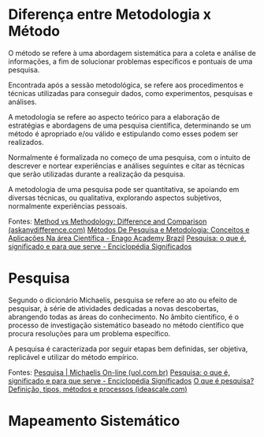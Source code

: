 # Diferença entre Metodologia x Método

O método se refere à uma abordagem sistemática para a coleta e análise de informações, a fim de solucionar problemas específicos e pontuais de uma pesquisa.

Encontrada após a sessão metodológica, se refere aos procedimentos e técnicas utilizadas para conseguir dados, como experimentos, pesquisas e análises.

A metodologia se refere ao aspecto teórico para a elaboração de estratégias e abordagens de uma pesquisa científica, determinando se um método é apropriado e/ou válido e estipulando como esses podem ser realizados.

Normalmente é formalizada no começo de uma pesquisa, com o intuito de descrever e nortear experiências e análises seguintes e citar as técnicas que serão utilizadas durante a realização da pesquisa.

A metodologia de uma pesquisa pode ser quantitativa, se apoiando em diversas técnicas, ou qualitativa, explorando aspectos subjetivos, normalmente experiências pessoais.


Fontes:
[Method vs Methodology: Difference and Comparison (askanydifference.com)](https://askanydifference.com/difference-between-method-and-methodology/)
[Métodos De Pesquisa e Metodologia: Conceitos e Aplicações Na área Científica - Enago Academy Brazil](https://www.enago.com.br/academy/difference-methods-and-methodology/)
[Pesquisa: o que é, significado e para que serve - Enciclopédia Significados](https://www.significados.com.br/pesquisa/)

# Pesquisa
Segundo o dicionário Michaelis, pesquisa se refere ao ato ou efeito de pesquisar, à série de atividades dedicadas a novas descobertas, abrangendo todas as áreas do conhecimento. No âmbito científico, é o processo de investigação sistemático baseado no método científico que procura resoluções para um problema específico.

A pesquisa é caracterizada por seguir etapas bem definidas, ser objetiva, replicável e utilizar do método empírico.


Fontes:
[Pesquisa | Michaelis On-line (uol.com.br)](https://michaelis.uol.com.br/busca?r=0&f=0&t=0&palavra=pesquisa)
[Pesquisa: o que é, significado e para que serve - Enciclopédia Significados](https://www.significados.com.br/pesquisa/)
[O que é pesquisa? Definição, tipos, métodos e processos (ideascale.com)](https://ideascale.com/pt-br/blogue/o-que-e-pesquisa/)

# Mapeamento Sistemático